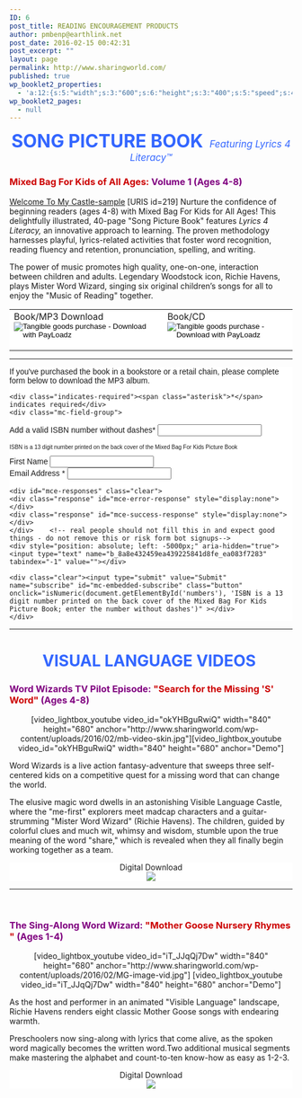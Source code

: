 ```yaml
---
ID: 6
post_title: READING ENCOURAGEMENT PRODUCTS
author: pmbenp@earthlink.net
post_date: 2016-02-15 00:42:31
post_excerpt: ""
layout: page
permalink: http://www.sharingworld.com/
published: true
wp_booklet2_properties:
  - 'a:12:{s:5:"width";s:3:"600";s:6:"height";s:3:"400";s:5:"speed";s:4:"1000";s:5:"delay";s:4:"5000";s:9:"direction";s:3:"LTR";s:14:"arrows_enabled";b:0;s:20:"page_numbers_enabled";b:1;s:14:"cover_behavior";s:4:"open";s:7:"padding";s:2:"10";s:18:"thumbnails_enabled";b:0;s:13:"popup_enabled";s:0:"";s:5:"theme";s:7:"default";}'
wp_booklet2_pages:
  - null
---
```

<p style="text-align: center;"><span style="color: #3366ff; font-size: 2rem;"><strong>SONG PICTURE BOOK </strong></span>
<span style="text-align: center; color: #3366ff; font-style: italic; font-size: 17px;">Featuring Lyrics 4 Literacy™</span></p>
<h3 style="text-align: left;"><span style="color:#cc0000;"><strong>Mixed Bag For Kids of All Ages: </span><span style="color: #800080;">Volume 1 (Ages 4-8)</span></strong></h3>
<a class="n" href="http://www.sharingworld.com/wp-content/uploads/2016/02/Welcome-To-My-Caste-sample.mp3">Welcome To My Castle-sample</a>
[URIS id=219]
Nurture the confidence of beginning readers (ages 4-8) with Mixed Bag For Kids for All Ages! This delightfully illustrated, 40-page "Song Picture Book" features <em>Lyrics 4 Literacy,</em> an innovative approach to learning. The proven methodology harnesses playful, lyrics-related activities that foster word recognition, reading fluency and retention, pronunciation, spelling, and writing.

The power of music promotes high quality, one-on-one, interaction between children and adults. Legendary Woodstock icon, Richie Havens, plays Mister Word Wizard, singing six original children’s songs for all to enjoy the "Music of Reading" together.
<table style="margin-bottom: 0">

<tr style="margin-bottom: 0">
<td style="background-color: #ffffff; border: 0; margin: 0"><form action="https://www.payloadz.com/go/?tangible=1"method=post target=paypal><span style=font-size:16px>Book/MP3 Download</span>
<input name=submit type=image alt="Tangible goods purchase - Download with PayLoadz"border=0 src=http://www.sharingworld.com/wp-content/uploads/2016/02/add-cart-e1464143165363.png style=border:none;background:#FFF><input name=cmd type=hidden value=_cart> <input name=business type=hidden value=sharingworld9@gmail.com> <input name=item_name type=hidden value="Mixed Bag for Kids: Book/MP3 Download"> <input name=item_number type=hidden value=MB-mp3> <input name=amount type=hidden value=19.95> <input name=no_shipping type=hidden value=2> <input name=return type=hidden value=https://www.payloadz.com/d1/default.aspx> <input name=no_note type=hidden value=1>  <input name=notify_url type=hidden value=http://www.payloadz.com/pay/index.asp> <input name=shipping type=hidden value=4.95> <input name=handling type=hidden value=0.00> <input name=rm type=hidden value=2> <input name=mrb type=hidden value=R-5L192964UH642590D> <input name=bn type=hidden value=PayLoadz> <input name=pal type=hidden value=QNV3YGA7EVCDE> <input name=cbt type=hidden value="Continue to Download"> <input name=tangible type=hidden value=true> <input name="shopping_url "type=hidden></form></td>

<td style="background-color: #ffffff; border: 0;"><form action="https://www.payloadz.com/go/?tangible=1"method=post target=paypal><span style=font-size:16px>Book/CD&nbsp;</span> 
<input name=submit type=image alt="Tangible goods purchase - Download with PayLoadz"border=0 src=http://www.sharingworld.com/wp-content/uploads/2016/02/add-cart-e1464143165363.png style=border:none;background:#FFF> <input name=cmd type=hidden value=_cart> <input name=business type=hidden value=sharingworld9@gmail.com> <input name=item_name type=hidden value="Mixed Bag for Kids: Book/CD"> <input name=item_number type=hidden value="MB - CD"> <input name=amount type=hidden value=25.95> <input name=no_shipping type=hidden value=2> <input name=return type=hidden value=https://www.payloadz.com/d1/default.aspx> <input name=no_note type=hidden value=1> <input name=notify_url type=hidden value=http://www.payloadz.com/pay/index.asp> <input name=shipping type=hidden value=4.95> <input name=handling type=hidden value=0.00> <input name=rm type=hidden value=2> <input name=mrb type=hidden value=R-5L192964UH642590D> <input name=bn type=hidden value=PayLoadz> <input name=pal type=hidden value=QNV3YGA7EVCDE> <input name=cbt type=hidden value="Continue to Download"> <input name=tangible type=hidden value=true> <input name="shopping_url "type=hidden></form></td>
</tr>

</table>

<hr />

<!-- Begin MailChimp Signup Form -->
<link href="//cdn-images.mailchimp.com/embedcode/classic-10_7.css" rel="stylesheet" type="text/css">
<style type="text/css">
  #mc_embed_signup{background:#fff; clear:left; font:14px Helvetica,Arial,sans-serif; }
  /* Add your own MailChimp form style overrides in your site stylesheet or in this style block.
     We recommend moving this block and the preceding CSS link to the HEAD of your HTML file. */
</style>
<div id="mc_embed_signup">

   <form action="//sharingworld.us13.list-manage.com/subscribe/post?u=8a8e432459ea439225841d8fe&amp;id=ea083f7283"   method="post" id="mc-embedded-subscribe-form" name="mc-embedded-subscribe-form" class="validate" target="_blank" novalidate>
  <div id="mc_embed_signup_scroll">
  <p>If you've purchased the book in a bookstore or a  retail chain, please complete form below to download the MP3 album.</p>

    <div class="indicates-required"><span class="asterisk">*</span> indicates required</div>
    <div class="mc-field-group">
  <label for="mce-MMERGE3">Add a valid ISBN number without dashes<span class="asterisk">*</span></label>
  <input type="text" maxlength="13" name="MMERGE3" class="required" id='numbers' id="mce-MMERGE3">
  <p style="font-size: 10px;">ISBN is a 13 digit number printed on the back cover of the Mixed Bag For Kids Picture Book</p>
    </div>
      <div class="mc-field-group">
  <label for="mce-FNAME">First Name </label>
  <input type="text" value="" name="FNAME" class="" id="mce-FNAME">
    </div>
    <div class="mc-field-group">
  <label for="mce-EMAIL">Email Address  <span class="asterisk">*</span></label>
  <input type="email" value="" name="EMAIL" class="required email" id="mce-EMAIL">
    </div>

    <div id="mce-responses" class="clear">
    <div class="response" id="mce-error-response" style="display:none"></div>
    <div class="response" id="mce-success-response" style="display:none"></div>
    </div>    <!-- real people should not fill this in and expect good things - do not remove this or risk form bot signups-->
    <div style="position: absolute; left: -5000px;" aria-hidden="true"><input type="text" name="b_8a8e432459ea439225841d8fe_ea083f7283" tabindex="-1" value=""></div>

    <div class="clear"><input type="submit" value="Submit" name="subscribe" id="mc-embedded-subscribe" class="button" onclick="isNumeric(document.getElementById('numbers'), 'ISBN is a 13 digit number printed on the back cover of the Mixed Bag For Kids Picture Book; enter the number without dashes')" ></div>
    </div>
</form>
</div>

<script type='text/javascript' src='//s3.amazonaws.com/downloads.mailchimp.com/js/mc-validate.js'></script><script type='text/javascript'>(function($) {window.fnames = new Array(); window.ftypes = new Array();fnames[0]='EMAIL';ftypes[0]='email';fnames[1]='FNAME';ftypes[1]='text';fnames[3]='MMERGE3';ftypes[3]='text';}(jQuery));var $mcj = jQuery.noConflict(true);</script>


<script type='text/javascript'>
function isNumeric(elem, helperMsg){
        var correct = "9780578173009";
        var guess = document.getElementById("numbers").value;
          while (guess != correct){
         guess = prompt ("ISBN is a 13 digit number printed on the back cover of the Mixed Bag For Kids Picture Book; enter the number in the area below without dashes");
        if (guess == correct){
         return submit;
        } else {
    alert ("it starts with: 9780....");
  }
}
}
</script>


<hr />

<h1 style="text-align: center;"><span style="color: #3366ff;"><strong>VISUAL LANGUAGE VIDEOS </strong></span></h1>
<h3 style="text-align: left;"><span style="color: #800080;"><strong>Word Wizards TV Pilot Episode: <span style="color: #cc0000;">"Search for the Missing 'S' Word"</span></strong> (Ages 4-8)</span></h3>
<p style="text-align: center;">[video_lightbox_youtube video_id="okYHBguRwiQ" width="840" height="680" anchor="http://www.sharingworld.com/wp-content/uploads/2016/02/mb-video-skin.jpg"][video_lightbox_youtube video_id="okYHBguRwiQ" width="840" height="680" anchor="Demo"]</p>
<p style="text-align: left;">Word Wizards is a live action fantasy-adventure that sweeps three self-centered kids on a competitive quest for a missing word that can change the world.</p>
The elusive magic word dwells in an astonishing Visible Language Castle, where the "me-first" explorers meet madcap characters and a guitar-strumming "Mister Word Wizard" (Richie Havens). The children, guided by colorful clues and much wit, whimsy and wisdom, stumble upon the true meaning of the word "share," which is revealed when they all finally begin working together as a team.
<p style="border: 0px; text-align: center; background-color: #ffffff;">Digital Download</br> 
<a href="http://www.payloadz.com/go/?id=3123269" target="paypal"><img src="http://www.sharingworld.com/wp-content/uploads/2016/02/add-cart-e1464143165363.png" border="0" ></a></p>


<hr />

&nbsp;
<h3 style="text-align: left;"><span style="color:#800080;"><b>The Sing-Along Word Wizard: <span style="color: #cc0000;">"Mother Goose Nursery Rhymes "</span> (Ages 1-4)</b></span></h3>
<p style="text-align: center;">[video_lightbox_youtube video_id="iT_JJqQj7Dw" width="840" height="680" anchor="http://www.sharingworld.com/wp-content/uploads/2016/02/MG-image-vid.jpg"] [video_lightbox_youtube video_id="iT_JJqQj7Dw" width="840" height="680" anchor="Demo"]</p>
<p style="text-align: left;"><span>As the host and performer in an animated "Visible Language" landscape, Richie Havens renders eight classic Mother Goose songs with endearing warmth. </span></p>
Preschoolers now sing-along with lyrics that come alive, as the spoken word magically becomes the written word.Two additional musical segments make mastering the alphabet and count-to-ten know-how as easy as 1-2-3.
<p style="border: 0px; text-align: center; background-color: #ffffff;">Digital Download</br>
<a href="http://www.payloadz.com/go/?id=3135410" target="paypal"><img src="http://www.sharingworld.com/wp-content/uploads/2016/02/add-cart-e1464143165363.png" border="0" ></a>
 </p>